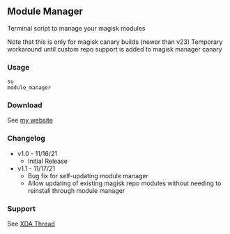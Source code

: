## Module Manager

Terminal script to manage your magisk modules

Note that this is only for magisk canary builds (newer than v23)
Temporary workaround until custom repo support is added to magisk manager canary

### Usage
```
su
module_manager
```

### Download
See [my website](https://zackptg5.com/android.php#mm)

### Changelog
* v1.0 - 11/16/21
  * Initial Release
* v1.1 - 11/17/21
  * Bug fix for self-updating module manager
  * Allow updating of existing magisk repo modules without needing to reinstall through module manager
  
### Support
See [XDA Thread](https://forum.xda-developers.com/t/module-canary-module-manager.4362875)
